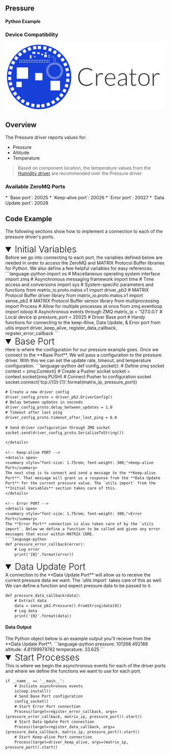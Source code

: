 <h2 style="padding-top:0">Pressure</h2>
<h4 style="padding-top:0">Python Example</h4>

### Device Compatibility
<img class="creator-compatibility-icon" src="/img/creator-icon.svg">

## Overview

The Pressure driver reports values for:

* Pressure
* Altitude
* Temperature

>Based on component location, the temperature values from the [Humidity driver](./humidity) are recommended over the Pressure driver

<h3 style="padding-top:0">Available ZeroMQ Ports</h3>
* `Base port`: 20025
* `Keep-alive port`: 20026
* `Error port`: 20027
* `Data Update port`: 20028

## Code Example
The following sections show how to implement a connection to each of the pressure driver's ports.

<!-- Initial Variables -->
<details open>
<summary style="font-size: 1.75rem; font-weight: 300;">Initial Variables</summary>
Before we go into connecting to each port, the variables defined below are needed in order to access the ZeroMQ and MATRIX Protocol Buffer libraries for Python. We also define a few helpful variables for easy references.
```language-python
import os # Miscellaneous operating system interface
import zmq # Asynchronous messaging framework
import time # Time access and conversions
import sys # System-specific parameters and functions
from matrix_io.proto.malos.v1 import driver_pb2 # MATRIX Protocol Buffer driver library
from matrix_io.proto.malos.v1 import sense_pb2 # MATRIX Protocol Buffer sensor library
from multiprocessing import Process # Allow for multiple processes at once
from zmq.eventloop import ioloop # Asynchronous events through ZMQ
matrix_ip = '127.0.0.1' # Local device ip
pressure_port = 20025 # Driver Base port
# Handy functions for connecting to the keep-Alive, Data Update, & Error port 
from utils import driver_keep_alive, register_data_callback, register_error_callback
```
</details>

<!-- Base PORT -->
<details open>
<summary style="font-size: 1.75rem; font-weight: 300;">Base Port</summary>
Here is where the configuration for our pressure example goes. Once we connect to the **Base Port**, We will pass a configuration to the pressure driver. With this we can set the update rate, timeout, and temperature configuration.
```language-python
def config_socket():
    # Define zmq socket
    context = zmq.Context()
    # Create a Pusher socket
    socket = context.socket(zmq.PUSH)
    # Connect Pusher to configuration socket
    socket.connect('tcp://{0}:{1}'.format(matrix_ip, pressure_port))

    # Create a new driver config
    driver_config_proto = driver_pb2.DriverConfig()
    # Delay between updates in seconds
    driver_config_proto.delay_between_updates = 1.0
    # Timeout after last ping
    driver_config_proto.timeout_after_last_ping = 6.0

    # Send driver configuration through ZMQ socket
    socket.send(driver_config_proto.SerializeToString())
```
</details>

<!-- Keep-alive PORT -->
<details open>
<summary style="font-size: 1.75rem; font-weight: 300;">Keep-alive Port</summary>
The next step is to connect and send a message to the **Keep-alive Port**. That message will grant us a response from the **Data Update Port** for the current pressure value. The `utils import` from the **Initial Variables** section takes care of this.
</details>

<!-- Error PORT -->
<details open>
<summary style="font-size: 1.75rem; font-weight: 300;">Error Port</summary>
The **Error Port** connection is also taken care of by the `utils import`. Below we define a function to be called and given any error messages that occur within MATRIX CORE.
```language-python
def pressure_error_callback(error):
    # Log error
    print('{0}'.format(error))
```
</details>

<!-- Data Update PORT -->
<details open>
<summary style="font-size: 1.75rem; font-weight: 300;">Data Update Port</summary>
A connection to the **Data Update Port** will allow us to receive the current pressure data we want. The `utils import` takes care of this as well. We can define a function and expect pressure data to be passed to it.

```language-python
def pressure_data_callback(data):
    # Extract data
    data = sense_pb2.Pressure().FromString(data[0])
    # Log data 
    print('{0}'.format(data))
```
<h4>Data Output</h4>
The Python object below is an example output you'll receive from the **Data Update Port**.
```language-python
pressure: 101268.492188
altitude: 4.81199979782
temperature: 33.625
```
</details>

<!-- Start Process -->
<details open>
<summary style="font-size: 1.75rem; font-weight: 300;">Start Processes</summary>
This is where we begin the asynchronous events for each of the driver ports and where we define the functions we want to use for each port.

```language-python
if __name__ == '__main__':
    # Initiate asynchronous events
    ioloop.install()
    # Send Base Port configuration 
    config_socket()
    # Start Error Port connection
    Process(target=register_error_callback, args=(pressure_error_callback, matrix_ip, pressure_port)).start()
    # Start Data Update Port connection
    Process(target=register_data_callback, args=(pressure_data_callback, matrix_ip, pressure_port)).start()
    # Start Keep-alive Port connection
    Process(target=driver_keep_alive, args=(matrix_ip, pressure_port)).start()
```
</details>